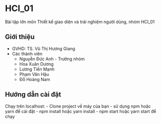 # HCI_01
Bài tập lớn môn Thiết kế giao diện và trải nghiệm người dùng, nhóm HCI_01
## Giới thiệu
* GVHD: TS. Vũ Thị Hương Giang
* Các thành viên
	- Nguyễn Đức Anh - Trưởng nhóm
	- Hoa Xuân Dương
	- Lương Tiến Mạnh
	- Phạm Văn Hậu
	- Đỗ Hoàng Nam

## Hướng dẫn cài đặt 
Chạy trên localhost: 
	- Clone project về máy của bạn
	- sử dụng npm hoặc yarn để cài đặt
    - npm install hoặc yarn install
    - npm start hoặc yarn start để chạy
